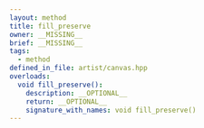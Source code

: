 ```yaml
---
layout: method
title: fill_preserve
owner: __MISSING__
brief: __MISSING__
tags:
  - method
defined_in_file: artist/canvas.hpp
overloads:
  void fill_preserve():
    description: __OPTIONAL__
    return: __OPTIONAL__
    signature_with_names: void fill_preserve()
---
```

